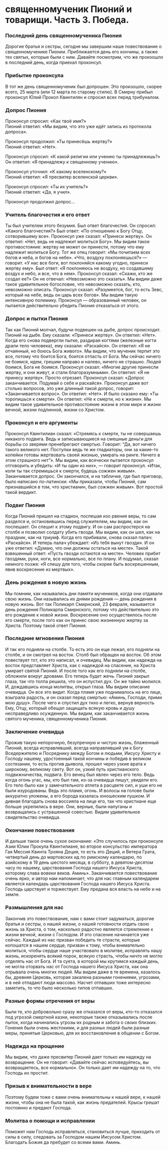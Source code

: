 # священномученик Пионий и товарищи. Часть 3. Победа.

### Последний день священномученика Пиония  
Дорогие братья и сестры, сегодня мы завершим наше повествование о священномученике Пионии. Приближается день его кончины, а также тех святых, которые были с ним. Давайте посмотрим, что же произошло в последний день, когда приехал проконсул.  

### Прибытие проконсула  
В тот же день священномученик был допрошен. Это произошло, скорее всего, 25 марта (или 12 марта по старому стилю). В Смирну прибыл проконсул Юлий Прокол Квинтилян и спросил всех перед трибуналом.  

### Допрос Пиония  
Проконсул спросил: «Как твоё имя?»  
Пионий ответил: «Мы видим, что это уже идёт запись из протокола допроса».  

Проконсул продолжил: «Ты принесёшь жертву?»  
Пионий ответил: «Нет».  

Проконсул спросил: «К какой религии или учению ты принадлежишь?»  
Он ответил: «Я принадлежу к священному учению».  

Проконсул уточнил: «К какому вселенскому?»  
Пионий ответил: «Я пресвитер вселенской церкви».  

Проконсул спросил: «Ты их учитель?»  
Пионий ответил: «Да, я учил».  

Проконсул продолжил допрос...

### Учитель благочестия и его ответ  
Ты был учителем этого безумия. Был ответ благочестия. Он спросил: «Какого благочестия?» Был ответ: «По отношению к Богу Отцу, сотворившему все». Проконсул уже сказал: «Принеси жертву». Он ответил: «Нет, ведь не надлежит молиться Богу». Мы видим такое противостояние: жертву не может он принести, потому что ему надлежит молиться Богу. Тот же отец говорит: «Мы почитаем всех богов и неба, и богов на небе». «Что, воздуху поклоняешься?» — говорит. «У нас все боги, вот поклоняйся какому угодно, принеси жертву ему». Был ответ: «Я поклоняюсь не воздуху, но создавшему воздух и небо, и все, что в нем». Проконсул сказал: «Скажи, кто же создал ее?» Он не отвечал: «Невозможно это сказать». Мы видим даже такое удивительное богословие, что невозможно сказать, кто, невозможно описать. Проконсул сказал: «Разумеется, бог, то есть Зевс, который на небе, ведь он царь всех богов». Мы видим такую интенсивную полемику. Проконсул — образованный человек, он пытается действительно убедить Пиония отказаться от этого.

### Допрос и пытки Пиония  
Так как Пионий молчал, будучи подвешен на дыбе, допрос происходит. Пионий на дыбе. Ему сказали: «Принеси жертву». Он ответил: «Нет». Когда его снова подвергли пытке, раздирая когтями (железные когти драли тело человека), ему сказали: «Раскайся». Он ответил: «Я не отчаянный, но боюсь Бога живого». Мы видим, что мученик терпит это все, потому что боится Бога, боится отпасть от Бога. Мы сейчас ничего не боимся, идем, грешим направо и налево, ничего не страшно. Людей боимся, Бога не боимся. Проконсул сказал: «Многие другие принесли жертву, и они живут, и стали благоразумными». Он ответил: «Я не принесу жертву». Просто отрезает. Проконсул сказал: «Допрос заканчивается. Подумай о себе и раскайся». Проконсул даже вот столько вопросов, это уже длинный такой допрос, говорит: «Заканчивается вопрос». Он ответил: «Нет». И было сказано ему: «Ты торопишься к смерти». Он ответил: «Не к смерти, но к жизни». Мы видим такое удивительное противостояние жизни в этом мире и жизни вечной, жизни подлинной, жизни со Христом.

### Проконсул и его аргументы  
Проконсул Квинтилиан сказал: «Стремясь к смерти, ты не совершаешь никакого подвига. Ведь и записывающиеся на смешные деньги для борьбы со зверями пренебрегают смертью. Говорит: “Да, вот ничего такого великого нет. Поступки ведь те же гладиаторы, они за какие-то копейки готовы жертвовать своей жизнью, умирать на ринге. Ничего в этом страшного нет”». Мы видим, как всячески пытается проконсул отговорить и убедить: «И ты один из них», — говорит проконсул. «Итак, коли ты так стремишься к смерти, будешь сожжен живым». Заканчивается допрос. Он закончился, и на табличке, где был приговор, было написано по-латински: «Мы приказали, чтобы Пионий, сам признавшийся в том, что христианин, был сожжен живым». Вот простой такой вердикт.

### Подвиг Пиония  
Когда Пионий пришел на стадион, поспешая изо рвения веры, то сам разделся и, остановившись перед служителем, мы видим, как он поспешает. Он спешит к этому подвигу. И он сам распростерся на столбе и позволил солдату убить гвозди. Мы видим, как он шел, как на праздник, как на триумф. Когда его прибивали, снова сказал палач: «Раскайся». И теперь палач убеждает: «Из тебя вынут гвозди». И он уже ответил: «Думаю, что они должны остаться на месте». Такой взвешенный ответ: «Пусть гвозди остаются на месте». Человек прибит гвоздями, руки, ноги, все нормально, все по плану. И подумал, сказал немного позже: «Я спешу для того, чтобы скорее быть воскрешенным, явив воскресение из мертвых».

### День рождения в новую жизнь  
Мы помним, как назывались дни памяти мучеников, когда они отдавали свою жизнь. Они назывались их днями рождения — день рождения в новую жизнь. Вот так Поликарп Смирнский, 23 февраля, называется день рождения Поликарпа Смирнского, потому что действительно это его рождение к новой жизни. Воскресение оно осуществилось после его смерти, после того как он принес свою жизненную жертву за Христа. Поэтому такой ответ Пиония.

### Последние мгновения Пиония  
И так его подняли на столбе. То есть это он еще лежал, его подняли на столбе, и он смотрел на восток. Столб был обращен на восток. Об этом повествует тот, кто это написал, и очевидец. Мы видим, как надежда на восток представляет Христа, как с надеждой на спасение, на Христа умирает святой Пионий. И после того как его подняли на столбе, обложили вокруг дровами. Его теперь будет жечь. Пионий закрыл глаза, так что толпа решила, что он испустил дух. Он же тайно молился. И, дождавшись конца молитвы, открыл глаза. Мы видим описание очевидца. Он все это видит. Когда пламя уже поднималось на его лице, взыграла радость, и он сказал перед смертью: «Аминь, Господи, прими мою душу». После чего и спустил дух тихо и легко, вернув верность Ему, Отцу, который обещал защищать всякую кровь и душу несправедливо осужденную. Мы видим, как заканчивается жизнь святого мученика, священномученика Пиония.

### Заключение очевидца  
Прожив такую непорочную, безупречную и чистую жизнь, блаженный Пионий, всегда исправлявший, всегда направлявший ум к Богу Вседержителю и Посреднику между Богом и людьми, Иисусу Христу и Господу нашему, удостоенный такой кончины и победив в великом состязании, то есть против дьявола, прошел через узкие врата к широкому, великому свету. Вот он, узкий путь христианского подвижничества, подвига. Его венец был явлен через его тело. Ведь когда огонь угас, мы, кто был там, из-за очевидца пишут, увидели его. Его тело было как у замечательного атлета в расцвете сил, и уши его не были изуродованы. Ведь это пламя, огонь. И волосы на голове были аккуратно уложены, а его борода казалась юношеским пушком. И дивная благодать снова воссияла на лице его, так что христиане еще больше укрепились в вере. Они, верные, были напуганы и возвращались с устрашенной совестью. Видим удивительное свидетельство очевидца.

### Окончание повествования  
И дальше такое очень сухое окончание: «Это случилось при проконсуле Азии Юлии Прокула Квинтилиане, во второе консульство императора Гая Мессия Квинта Трояна Деция, то есть это Деций, и Ветера Грата, четвертый день до мартовских ид по римскому календарю, по азийскому в 19 день шестого месяца, в субботу, в девятом-десятом часу по нашему, царствования Господа нашего Иисуса Христа, которому слава вовеки веков. Аминь». Заканчивается повествование очень ярко, и автор нам напоминает, что для нас главным календарем является календарь царствования Господа нашего Иисуса Христа. Господь царствует и торжествует. Ему предана вся власть на небе и на земле.

### Размышления для нас  
Закончив это повествование, нам с вами стоит задуматься, дорогие братья и сестры, о нашей жизни, о нашей готовности отдать свою жизнь за Христа, о том, насколько радостно является стремление к жизни вечной, жизни с Господом. И это спасение начинается уже сейчас. Каждый из нас призван победить те страсти, которые копошатся в нашем сердце, призван к тому, чтобы внимательно молиться, чтобы сердце наше участвовало в молитве, исправлять нашу жизнь, искоренять всякий порок, всякую страсть, чтобы ничто не могло отделять нас от Бога. И та суета, в которой мы крутимся каждый день, не могла оторвать нас от Господа нашего Иисуса Христа, как она отрывала очень многих людей. Мы видим даже в те времена, казалось бы, древняя Церковь, которая закалена разными гонениями, угрозами, и в ней отпадают люди массово. Насчет отпавших тоже интересно заметить, то что было несколько типов отпавших.

### Разные формы отречения от веры  
Были те, кто добровольно сразу же отказался от веры, кто-то отказался под угрозой смертной казни, некоторые также отказывались после пыток, когда начинались угрозы их родным и забота о своих близких. Гонения были очень жестокими, и для разных людей были разные меры, принятые Церковью, для их восстановления в общении с Богом.  

### Надежда на прощение  
Мы видим, что даже пресвитер Пионий дает только им надежду на возвращение. Он не говорит: «Давайте сейчас исповедуйтесь, вы возвращаетесь, все нормально». Он только дает им надежду на то, что Господь их простит.  

### Призыв к внимательности в вере  
Поэтому будем тоже с вами очень внимательны к нашей вере, к нашей жизни, чтобы она не была такой, как жизнь предателей. Крысы грешат постоянно и предают Господа.  

### Молитва о помощи и исправлении  
Поможет нам Господь исправляться, становиться лучше, приходить от силы в силу, следовать за Господом нашим Иисусом Христом. Благодать Божия да пребудет со всеми вами. Аминь.

